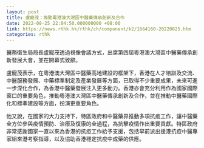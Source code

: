 ```yaml
---
layout: post
title: 盧寵茂：推動粵港澳大灣區中醫藥傳承創新及合作
date: 2022-08-25 22:04:50.000000000 +08:00
link: https://news.rthk.hk/rthk/ch/component/k2/1664160-20220825.htm
categories: rthk
---
```


醫務衞生局局長盧寵茂透過視像會議方式，出席第四屆粵港澳大灣區中醫藥傳承創新發展大會，並在開幕式致辭。
 
盧寵茂表示，在粵港澳大灣區中醫藥高地建設的框架下，香港在人才培訓及交流、中醫服務發展、中藥標準制定及產業發展等方面，已取得不少重要成果，未來可進一步深化合作，為香港中醫藥發展注入更多動力。香港亦會充分利用作為國家國際窗口的重要角色，推動粵港澳大灣區中醫藥傳承創新及合作，並在推動中醫藥國際化和標準建設等方面，扮演更重要角色。

他又說，在國家的大力支持下，特區政府和中醫藥界推動多項抗疫工作，讓中醫藥全方位參與疫情預防、治療及復康的全過程，為抗擊疫情作出重要貢獻。特區政府非常感謝國家一直以來為香港的抗疫工作給予支援，包括早前派出援港抗疫中醫專家組來港考察指導，以及協助香港穩定抗疫中成藥的供應。

